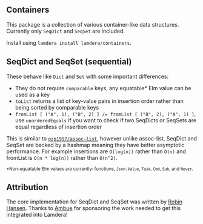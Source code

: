## Containers

This package is a collection of various container-like data structures. Currently only `SeqDict` and `SeqSet` are included.

Install using `lamdera install lamdera/containers`.

## SeqDict and SeqSet (sequential)

These behave like `Dict` and `Set` with some important differences:

* They do not require `comparable` keys, any equatable* Elm value can be used as a key
* `toList` returns a list of key-value pairs in insertion order rather than being sorted by comparable keys
* `fromList [ ("A", 1), ("B", 2) ] /= fromList [ ("B", 2), ("A", 1) ]`, use `unorderedEquals` if you want to check if two SeqDicts or SeqSets are equal regardless of insertion order

This is similar to [`pzp1997/assoc-list`](https://package.elm-lang.org/packages/pzp1997/assoc-list/latest/), however unlike assoc-list,
SeqDict and SeqSet are backed by a hashmap meaning they have better asymptotic performance.
For example insertions are `O(log(n))` rather than `O(n)` and fromList is `O(n * log(n))` rather than `O(n^2)`.

<sup>*Non-equatable Elm values are currently: functions, `Json.Value`, `Task`, `Cmd`, `Sub`, and `Never`.</sup>

## Attribution

The core implementation for SeqDict and SeqSet was written by [Robin Hansen](https://github.com/robinheghan/).
Thanks to [Ambue](https://ambue.com/) for sponsoring the work needed to get this integrated into Lamdera!
